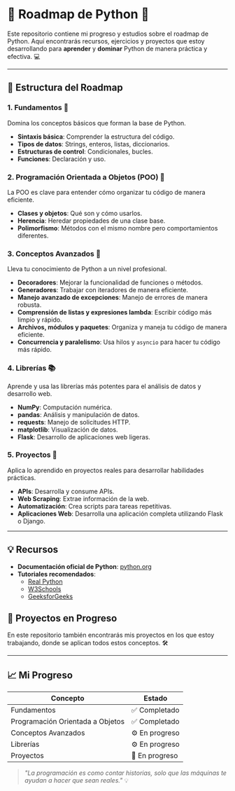 # 🚀 Roadmap de Python 🐍

Este repositorio contiene mi progreso y estudios sobre el roadmap de Python. Aquí encontrarás recursos, ejercicios y proyectos que estoy desarrollando para **aprender** y **dominar** Python de manera práctica y efectiva. 💻

---

## 📍 Estructura del Roadmap

### 1. **Fundamentos** 📝
Domina los conceptos básicos que forman la base de Python. 

- **Sintaxis básica**: Comprender la estructura del código.
- **Tipos de datos**: Strings, enteros, listas, diccionarios.
- **Estructuras de control**: Condicionales, bucles.
- **Funciones**: Declaración y uso.

### 2. **Programación Orientada a Objetos (POO)** 🏫
La POO es clave para entender cómo organizar tu código de manera eficiente.

- **Clases y objetos**: Qué son y cómo usarlos.
- **Herencia**: Heredar propiedades de una clase base.
- **Polimorfismo**: Métodos con el mismo nombre pero comportamientos diferentes.

### 3. **Conceptos Avanzados** 🔧
Lleva tu conocimiento de Python a un nivel profesional.

- **Decoradores**: Mejorar la funcionalidad de funciones o métodos.
- **Generadores**: Trabajar con iteradores de manera eficiente.
- **Manejo avanzado de excepciones**: Manejo de errores de manera robusta.
- **Comprensión de listas y expresiones lambda**: Escribir código más limpio y rápido.
- **Archivos, módulos y paquetes**: Organiza y maneja tu código de manera eficiente.
- **Concurrencia y paralelismo**: Usa hilos y `asyncio` para hacer tu código más rápido.

### 4. **Librerías** 📚
Aprende y usa las librerías más potentes para el análisis de datos y desarrollo web.

- **NumPy**: Computación numérica.
- **pandas**: Análisis y manipulación de datos.
- **requests**: Manejo de solicitudes HTTP.
- **matplotlib**: Visualización de datos.
- **Flask**: Desarrollo de aplicaciones web ligeras.

### 5. **Proyectos** 🚀
Aplica lo aprendido en proyectos reales para desarrollar habilidades prácticas.

- **APIs**: Desarrolla y consume APIs.
- **Web Scraping**: Extrae información de la web.
- **Automatización**: Crea scripts para tareas repetitivas.
- **Aplicaciones Web**: Desarrolla una aplicación completa utilizando Flask o Django.

---

## 💡 Recursos

- **Documentación oficial de Python**: [python.org](https://www.python.org/doc/)
- **Tutoriales recomendados**:
  - [Real Python](https://realpython.com/)
  - [W3Schools](https://www.w3schools.com/python/)
  - [GeeksforGeeks](https://www.geeksforgeeks.org/python-programming-language/)
  
## 🔗 Proyectos en Progreso

En este repositorio también encontrarás mis proyectos en los que estoy trabajando, donde se aplican todos estos conceptos. 🛠

---

## 📈 Mi Progreso

| Concepto                | Estado        |
|-------------------------|---------------|
| Fundamentos             | ✅ Completado  |
| Programación Orientada a Objetos | ✅ Completado |
| Conceptos Avanzados     | ⚙️ En progreso |
| Librerías               | ⚙️ En progreso |
| Proyectos               | 🚧 En progreso |


> *"La programación es como contar historias, solo que las máquinas te ayudan a hacer que sean reales."* 💡
